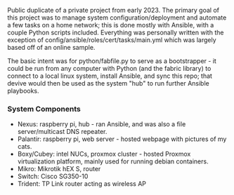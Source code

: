 Public duplicate of a private project from early 2023.  The primary goal of this project was to manage system configuration/deployment and automate a few tasks on a home network; this is done mostly with Ansible, with a couple Python scripts included.  Everything was personally written with the exception of config/ansible/roles/cert/tasks/main.yml which was largely based off of an online sample.

The basic intent was for python/fabfile.py to serve as a bootstrapper - it could be run from any computer with Python (and the fabric library) to connect to a local linux system, install Ansible, and sync this repo; that devive would then be used as the system "hub" to run further Ansible playbooks.

### System Components
- Nexus: raspberry pi, hub - ran Ansible, and was also a file server/multicast DNS repeater.
- Palantir: raspberry pi, web server - hosted webpage with pictures of my cats. 
- Boxy/Cubey: intel NUCs, proxmox cluster - hosted Proxmox virtualization platform, mainly used for running debian containers.
- Mikro: Mikrotik hEX S, router
- Switch: Cisco SG350-10
- Trident: TP Link router acting as wireless AP
